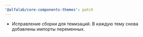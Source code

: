 ```yaml
---
'@alfalab/core-components-themes': patch
---
```


- Исправление сборки для темизаций. В каждую тему снова добавлены импорты переменных.
